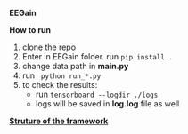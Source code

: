 **EEGain**

**How to run**
1. clone the repo
2. Enter in EEGain folder. run <code>pip install .</code>
3. change data path in **main.py**
4. run <code> python run_*.py </code>
5. to check the results: <br>
   - run <code>tensorboard --logdir ./logs </code>
   - logs will be saved in **log.log** file as well<br> 

**[Struture of the framework](https://miro.com/app/board/uXjVMEB2nB0=/?share_link_id=710707650624)** <br>
   
